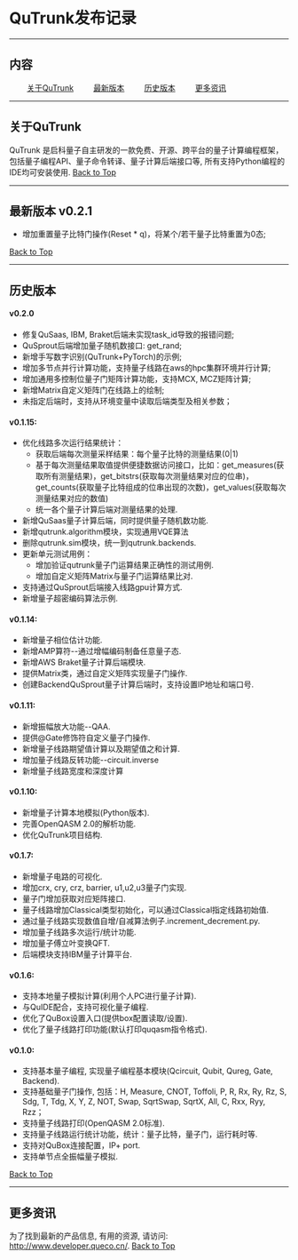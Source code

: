 # QuTrunk发布记录

---
<p id="0"></p >

## 内容

$\qquad$[关于QuTrunk](#1)
$\qquad$[最新版本](#2)
$\qquad$[历史版本](#3)
$\qquad$[更多资讯](#4)

---

<p id="1"></p >

## 关于QuTrunk
QuTrunk 是启科量子自主研发的一款免费、开源、跨平台的量子计算编程框架，包括量子编程API、量子命令转译、量子计算后端接口等, 所有支持Python编程的IDE均可安装使用.
[Back to Top](#0)

---
<p id="2"></p >

## 最新版本 v0.2.1

* 增加重置量子比特门操作(Reset * q)，将某个/若干量子比特重置为0态;

[Back to Top](#0)

---
<p id="3"></p >

## 历史版本

#### v0.2.0
* 修复QuSaas, IBM, Braket后端未实现task_id导致的报错问题;
* QuSprout后端增加量子随机数接口: get_rand;
* 新增手写数字识别(QuTrunk+PyTorch)的示例;
* 增加多节点并行计算功能，支持量子线路在aws的hpc集群环境并行计算;
* 增加通用多控制位量子门矩阵计算功能，支持MCX, MCZ矩阵计算;
* 新增Matrix自定义矩阵门在线路上的绘制;
* 未指定后端时，支持从环境变量中读取后端类型及相关参数；

#### v0.1.15:
* 优化线路多次运行结果统计：
  * 获取后端每次测量采样结果：每个量子比特的测量结果(0|1)
  * 基于每次测量结果取值提供便捷数据访问接口，比如：get_measures(获取所有测量结果)，get_bitstrs(获取每次测量结果对应的位串)，get_counts(获取量子比特组成的位串出现的次数)，get_values(获取每次测量结果对应的数值)
  * 统一各个量子计算后端对测量结果的处理.
* 新增QuSaas量子计算后端，同时提供量子随机数功能.
* 新增qutrunk.algorithm模块，实现通用VQE算法
* 删除qutrunk.sim模块，统一到qutrunk.backends.
* 更新单元测试用例：
  * 增加验证qutrunk量子门运算结果正确性的测试用例.
  * 增加自定义矩阵Matrix与量子门运算结果比对.
* 支持通过QuSprout后端接入线路gpu计算方式.
* 新增量子超密编码算法示例.

#### v0.1.14:
* 新增量子相位估计功能.
* 新增AMP算符--通过增幅编码制备任意量子态.
* 新增AWS Braket量子计算后端模块.
* 提供Matrix类，通过自定义矩阵实现量子门操作.
* 创建BackendQuSprout量子计算后端时，支持设置IP地址和端口号.

#### v0.1.11:
* 新增振幅放大功能--QAA.
* 提供@Gate修饰符自定义量子门操作.
* 新增量子线路期望值计算以及期望值之和计算.
* 增加量子线路反转功能--circuit.inverse
* 新增量子线路宽度和深度计算

#### v0.1.10:
*  新增量子计算本地模拟(Python版本).
* 完善OpenQASM 2.0的解析功能.
* 优化QuTrunk项目结构.

#### v0.1.7:
* 新增量子电路的可视化.
* 增加crx, cry, crz, barrier, u1,u2,u3量子门实现.
* 量子门增加获取对应矩阵接口.
* 量子线路增加Classical类型初始化，可以通过Classical指定线路初始值.
* 通过量子线路实现数值自增/自减算法例子.increment_decrement.py.
* 增加量子线路多次运行/统计功能.
* 增加量子傅立叶变换QFT.
* 后端模块支持IBM量子计算平台.

#### v0.1.6:
* 支持本地量子模拟计算(利用个人PC进行量子计算).
* 与QuIDE配合，支持可视化量子编程.
* 优化了QuBox设置入口(提供box配置读取/设置).
* 优化了量子线路打印功能(默认打印quqasm指令格式).

#### v0.1.0:
* 支持基本量子编程, 实现量子编程基本模块(Qcircuit, Qubit, Qureg, Gate, Backend).
* 支持基础量子门操作, 包括：H, Measure, CNOT, Toffoli, P, R, Rx, Ry, Rz, S, Sdg, T, Tdg, X, Y, Z, NOT, Swap, SqrtSwap, SqrtX, All, C, Rxx, Ryy, Rzz；
* 支持量子线路打印(OpenQASM 2.0标准).
* 支持量子线路运行统计功能，统计：量子比特，量子门，运行耗时等.
* 支持对QuBox连接配置，IP+ port.
* 支持单节点全振幅量子模拟.

[Back to Top](#0)

---
<p id="4"></p >

## 更多资讯
为了找到最新的产品信息, 有用的资源, 请访问: http://www.developer.queco.cn/.
[Back to Top](#0)
